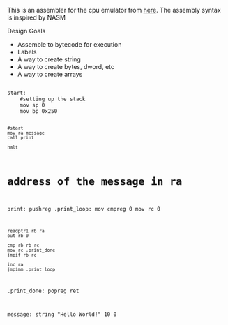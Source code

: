 <p>This is an assembler for the cpu emulator from <a href="https://github.com/KevinDo76/CpuEmu-CMAKE">here</a>. The assembly syntax is inspired by NASM</p>

<p>Design Goals</p>
<ul>
  <li>Assemble to bytecode for execution</li>
  <li>Labels</li>
  <li>A way to create string</li>
  <li>A way to create bytes, dword, etc</li>
  <li>A way to create arrays</li>
  
</ul>

<code>
start:
    #setting up the stack
    mov sp 0
    mov bp 0x250

    #start
    mov ra message
    call print

    halt

# address of the message in ra
print:
    pushreg
.print_loop:
    mov cmpreg 0
    mov rc 0

    readptr1 rb ra
    out rb 0

    cmp rb rb rc
    mov rc .print_done
    jmpif rb rc

    inc ra
    jmpimm .print_loop

.print_done:
    popreg
    ret


message:
    string "Hello World!" 10 0
</code>
